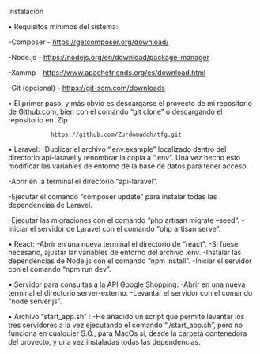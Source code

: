 Instalación

• Requisitos mínimos del sistema:

-Composer - https://getcomposer.org/download/

-Node.js - https://nodejs.org/en/download/package-manager  

-Xammp - https://www.apachefriends.org/es/download.html 

-Git (opcional) - https://git-scm.com/downloads



• El primer paso, y más obvio es descargarse el proyecto de mi repositorio de Github.com, 
bien con el comando “git clone” o descargando el repositorio en .Zip
			
                https://github.com/Zurdomudoh/tfg.git




• Laravel:
-Duplicar el archivo “.env.example” localizado dentro del directorio api-laravel 
y renombrar la copia a “.env”. Una vez hecho esto modificar las variables de 
entorno de la base de datos para tener acceso.

-Abrir en la terminal el directorio “api-laravel”.

-Ejecutar el comando “composer update” para instalar todas las dependencias de Laravel.

-Ejecutar las migraciones con el comando “php artisan migrate –seed”. 
-Iniciar el servidor de Laravel con el comando “php artisan serve”.



• React:
-Abrir en una nueva terminal el directorio de “react”.
-Si fuese necesario, ajustar lar variables de entorno del archivo .env. 
-Instalar las dependencias de Node.js con el comando “npm install”. 
-Iniciar el servidor con el comando “npm run dev”.



• Servidor para consultas a la API Google Shopping:
-Abrir en una nueva terminal el directorio server-externo.
-Levantar el servidor con el comando “node server.js”.

• Archivo “start_app.sh” :
-He añadido un script que permite levantar los tres servidores a la vez 
ejecutando el comando “./start_app.sh”, pero no funciona en cualquier S.O.,
para MacOs si, desde la carpeta contenedora del proyecto, y una vez instaladas 
todas las dependencias.
